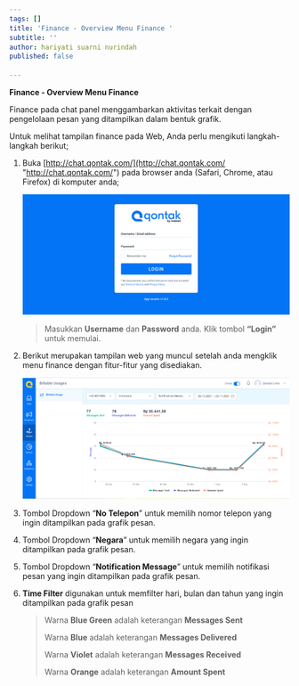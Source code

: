 ```yaml
---
tags: []
title: 'Finance - Overview Menu Finance '
subtitle: ''
author: hariyati suarni nurindah
published: false

---
```

**Finance - Overview Menu Finance**

Finance pada chat panel  menggambarkan aktivitas terkait dengan pengelolaan pesan yang ditampilkan dalam bentuk grafik.

Untuk melihat tampilan finance pada Web, Anda perlu mengikuti langkah-langkah berikut;

1. Buka [http://chat.qontak.com/](http://chat.qontak.com/ "http://chat.qontak.com/") pada browser anda (Safari, Chrome, atau Firefox) di komputer anda;

   ![](/uploads/login-qontak-c.png)

   > Masukkan **Username** dan **Password** anda. Klik tombol **“Login”** untuk memulai.
2. Berikut merupakan tampilan web yang muncul setelah anda mengklik menu finance dengan fitur-fitur yang disediakan.

   ![](/uploads/finance.PNG)
3. Tombol Dropdown “**No Telepon**” untuk memilih nomor telepon yang ingin ditampilkan pada grafik pesan.
4. Tombol Dropdown “**Negara**” untuk memilih negara yang ingin ditampilkan pada grafik pesan.
5. Tombol Dropdown “**Notification Message**” untuk memilih notifikasi pesan yang ingin ditampilkan pada grafik pesan.
6. **Time Filter** digunakan untuk memfilter hari, bulan dan tahun yang ingin ditampilkan pada grafik pesan

   > Warna **Blue Green** adalah keterangan **Messages Sent**
   >
   > Warna **Blue** adalah keterangan **Messages Delivered**
   >
   > Warna **Violet** adalah keterangan **Messages Received**
   >
   > Warna **Orange** adalah keterangan **Amount Spent**